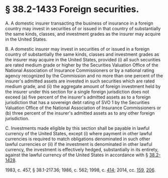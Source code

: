 # § 38.2-1433 Foreign securities.

<p>A. A domestic insurer transacting the business of insurance in a foreign country may invest in securities of or issued in that country of substantially the same kinds, classes, and investment grades as the insurer may acquire in the United States.</p><p>B. A domestic insurer may invest in securities of or issued in a foreign country of substantially the same kinds, classes and investment grades as the insurer may acquire in the United States, provided (i) all such securities are rated medium grade or higher by the Securities Valuation Office of the National Association of Insurance Commissioners or by a national rating agency recognized by the Commission and no more than one percent of the insurer's admitted assets are invested in such securities which are rated medium grade, and (ii) the aggregate amount of foreign investment held by the insurer under this section for a single foreign jurisdiction does not exceed (a) five percent of the insurer's admitted assets as to a foreign jurisdiction that has a sovereign debt rating of SVO 1 by the Securities Valuation Office of the National Association of Insurance Commissioners or (b) three percent of the insurer's admitted assets as to any other foreign jurisdiction.</p><p>C. Investments made eligible by this section shall be payable in lawful currency of the United States, except (i) where payment in other lawful currencies is required to match obligations denominated in such other lawful currencies or (ii) if the investment is denominated in other lawful currency, the investment is effectively hedged, substantially in its entirety, against the lawful currency of the United States in accordance with § <a href='http://law.lis.virginia.gov/vacode/38.2-1428/'>38.2-1428</a>.</p><p>1983, c. 457, § 38.1-217.36; 1986, c. 562; 1998, c. <a href='http://lis.virginia.gov/cgi-bin/legp604.exe?981+ful+CHAP0414'>414</a>; 2014, cc. <a href='http://lis.virginia.gov/cgi-bin/legp604.exe?141+ful+CHAP0159'>159</a>, <a href='http://lis.virginia.gov/cgi-bin/legp604.exe?141+ful+CHAP0206'>206</a>.</p>